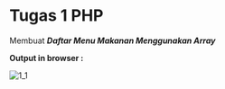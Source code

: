 # Tugas 1 PHP

Membuat <b><i>Daftar Menu Makanan Menggunakan Array</i></b>

<b>Output in browser : </b>

![1_1](https://user-images.githubusercontent.com/92837751/195011222-a76df333-22ac-436d-87bb-4fd6931e3889.jpg)
